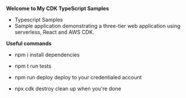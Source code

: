 **Welcome to My CDK TypeScript Samples**

- Typescript Samples
- Sample application demonstrating a three-tier web application using serverless, React and AWS CDK.

**Useful commands**

 - npm i install dependencies
   
  - npm t run tests
   
  - npm run deploy deploy to your credentialed account
   
  - npx cdk destroy clean up when you're done